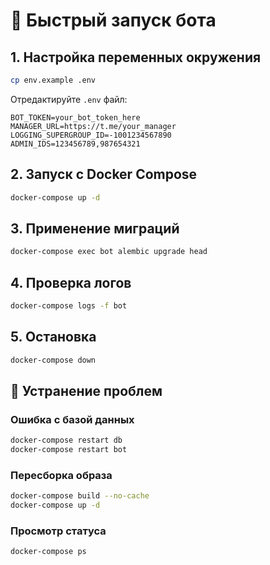 # 🚀 Быстрый запуск бота

## 1. Настройка переменных окружения

```bash
cp env.example .env
```

Отредактируйте `.env` файл:
```env
BOT_TOKEN=your_bot_token_here
MANAGER_URL=https://t.me/your_manager
LOGGING_SUPERGROUP_ID=-1001234567890
ADMIN_IDS=123456789,987654321
```

## 2. Запуск с Docker Compose

```bash
docker-compose up -d
```

## 3. Применение миграций

```bash
docker-compose exec bot alembic upgrade head
```

## 4. Проверка логов

```bash
docker-compose logs -f bot
```

## 5. Остановка

```bash
docker-compose down
```

## 🔧 Устранение проблем

### Ошибка с базой данных
```bash
docker-compose restart db
docker-compose restart bot
```

### Пересборка образа
```bash
docker-compose build --no-cache
docker-compose up -d
```

### Просмотр статуса
```bash
docker-compose ps
```
